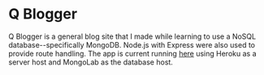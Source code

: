 # Q Blogger

Q Blogger is a general blog site that I made while learning to use a NoSQL database--specifically MongoDB. 
Node.js with Express were also used to provide route handling. The app is current running [here](https://qblogger.herokuapp.com/)
using Heroku as a server host and MongoLab as the database host.



